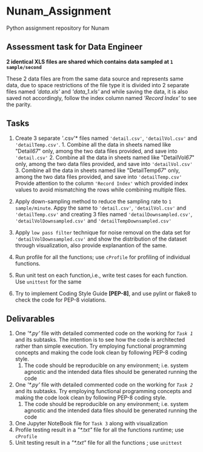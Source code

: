 # Nunam_Assignment

Python assignment repository for Nunam

## Assessment task for Data Engineer

**2 identical XLS files are shared which contains data sampled at `1 sample/second`**

These 2 data files are from the same data source and represents same data, due to space restrictions of the file type it is divided into 2 separate files named _'data.xls'_ and _'data_1.xls'_ and while saving the data, it is also saved not accordingly, follow the index column named _'Record Index'_ to see the parity.

## Tasks

1. Create 3 separate _'_.csv'\* files named `'detail.csv'`, `'detailVol.csv'` and `'detailTemp.csv'`. 1. Combine all the data in sheets named like "Detail*67*" only, among the two data files provided, and save into `'detail.csv'` 2. Combine all the data in sheets named like "DetailVol*67*" only, among the two data files provided, and save into `'detailVol.csv'` 3. Combine all the data in sheets named like "DetailTemp*67*" only, among the two data files provided, and save into `'detailTemp.csv'`
   Provide attention to the column `'Record Index'` which provided index values to avoid mismatching the rows while combining multiple files.

2. Apply down-sampling method to reduce the sampling rate to `1 sample/minute`. Appy the same to `'detail.csv'`, `'detailVol.csv'` and `'detailTemp.csv'` and creating 3 files named `'detailDownsampled.csv'`, `'detailVolDownsampled.csv'` and `'detailTempDownsampled.csv'`
3. Apply `low pass filter` technique for noise removal on the data set for `'detailVolDownsampled.csv'` and show the distribution of the dataset through visualization, also provide explanantion of the same.

4. Run profile for all the functions; use `cProfile` for profiling of individual functions.

5. Run unit test on each function,i.e., write test cases for each function. Use `unittest` for the same
6. Try to implement Coding Style Guide **[PEP-8]**, and use pylint or flake8 to check the code for PEP-8 violations.

## Delivarables

1. One _'\*.py'_ file with detailed commented code on the working for _`Task 1`_ and its subtasks. The intention is to see how the code is architected rather than simple execution. Try employing functional programming concepts and making the code look clean by following PEP-8 coding style.
   1. The code should be reproducible on any environment; i.e. system agnostic and the intended data files should be generated running the code
2. One _'\*.py'_ file with detailed commented code on the working for _`Task 2`_ and its subtasks. Try employing functional programming concepts and making the code look clean by following PEP-8 coding style.
   1. The code should be reproducible on any environment; i.e. system agnostic and the intended data files should be generated running the code
3. One Jupyter NoteBook file for `Task 3` along with visualization
4. Profile testing result in a _"\*.txt"_ file for all the functions runtime; use `cProfile`
5. Unit testing result in a _"\*.txt"_ file for all the functions ; use `unittest`
